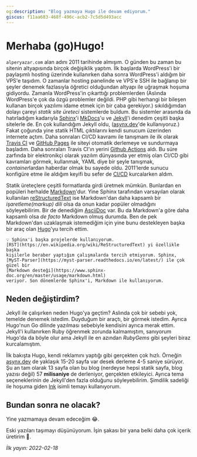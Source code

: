 ```yaml
---
og:description: "Blog yazmaya Hugo ile devam ediyorum."
giscus: f11aa683-468f-496c-acb2-7c5d5d493acc
---
```


# Merhaba (go)Hugo!

`alperyazar.com` alan adını 2011 tarihinde almışım. O günden bu zaman bu
sitenin altyapısında birçok değişiklik yaptım. İlk başlarda WordPress'i bir
paylaşımlı hosting üzerinde kullanırken daha sonra WordPress'i aldığım bir
VPS'e taşıdım. O zamanlar hosting panelinde ve VPS'e SSH ile bağlanıp bir
şeyler denemek fazlasıyla öğretici olduğundan altyapı ile uğraşmak hoşuma
gidiyordu. Zamanla WordPress'in çıkarttığı problemlerden (Aslında WordPress'e
çok da özgü problemler değildi. PHP gibi herhangi bir bileşen kullanan birçok
yazılımı idame etmek için bir çaba gerekiyor.) sıkıldığımdan dolayı çareyi
*statik site üreteci* sistemlerde buldum. Bu sistemler arasında da hatırladığım
kadarıyla [Sphinx](https://www.sphinx-doc.org/en/master/)'i
[MkDocs](https://www.mkdocs.org/)'u ve [Jekyll](https://jekyllrb.com/)'i
denedim çeşitli başka sitelerle de. En çok kullandığım Jekyll oldu,
([asynx.dev](https://asynx.dev/)'de kullanıyoruz.) Fakat çoğunda yine statik
HTML çıktılarını kendi sunucum üzerinden internete açtım. Daha sonraları CI/CD
kavramı ile tanışmam ile ilk olarak [Travis CI](https://www.travis-ci.com/) ve
[GitHub Pages](https://pages.github.com/) ile siteyi otomatik derlemeye ve
sundurmaya başladım. Daha sonraları Travis CI'ın yerini [Github
Actions](https://github.com/features/actions) aldı. Bu süre zarfında bir
elektronikçi olarak yazılım dünyasında yer etmiş olan CI/CD gibi kavramları
görmek, kullanmak, YAML diye bir şeyle tanışmak, *container*lardan haberdar
olmak bu sayede oldu. 2011'lerde sunucu konfigüre etme ile aldığım keyifi bu
sefer de [CI/CD](https://www.redhat.com/en/topics/devops/what-is-ci-cd)
kurcalarken aldım.

Statik üreteçlere çeşitli formatlarda girdi üretmek mümkün. Bunlardan en
popüleri herhalde [Markdown](https://www.markdownguide.org/)'dur. Yine Sphinx
tarafından varsayılan olarak kullanılan
[reStructuredText](https://www.sphinx-doc.org/en/master/usage/restructuredtext/basics.html)
ise Markdown'dan daha kapsamlı bir *işaretleme(markup) dili* olsa da onun kadar
popüler olmadığını söyleyebilirim. Bir de denediğim
[AsciiDoc](https://asciidoc-py.github.io/index.html) var. Bu da Markdown'a göre
daha kapsamlı olsa *de facto* Markdown olmuş durumda. Ben de pek Markdown'dan
uzaklaşmak istemediğim için yine bunu destekleyen başka bir araç olan
[Hugo](https://gohugo.io/)'yu tercih ettim.

```{hint}
💡 Sphinx'i başka projelerde kullanıyorum.
[RST](https://en.wikipedia.org/wiki/ReStructuredText) yi özellikle başka
kişilerle beraber yaptığım çalışmalarda tercih etmiyorum. Sphinx,
[MyST-Parser](https://myst-parser.readthedocs.io/en/latest/) ile çok güzel bir
[Markdown desteği](https://www.sphinx-doc.org/en/master/usage/markdown.html)
veriyor. Son dönemlerde Sphinx'i, Markdown ile kullanıyorum.
```

## Neden değiştirdim?

Jekyll ile çalışırken neden Hugo'ya geçtim? Aslında çok bir sebebi yok, temelde
denemek istedim. Duyduğum bir araçtı, bir görmek istedim. Ayrıca Hugo'nun Go dilinde
yazılması sebebiyle kendisini ayrıca merak ettim. Jekyll'i kullanırken Ruby
öğrenmek zorunda kalmamıştım, sanıyorum Hugo'da da böyle olur ama Jekyll ile
en azından *RubyGems* gibi şeyleri biraz kurcalamıştım.

İlk bakışta Hugo, kendi reklamını yaptığı gibi gerçekten çok hızlı. Örneğin
[asynx.dev](https://asynx.dev/) de yaklaşık 15-20 sayfa var desek derleme 4-5
saniye sürüyor. Şu an tam olarak 13 sayfa olan bu blog (nerdeyse hepsi statik
sayfa, blog yazısı değil) 57 **milisaniye** de derleniyor, gerçekten
etkileyici. Ayrıca tema seçeneklerinin de Jekyll'den fazla olduğunu
söyleyebilirim. Şimdilik sadeliği ile hoşuma giden
[Ink](https://github.com/knadh/hugo-ink) isimli temayı kullanıyorum.

## Bundan sonra ne olacak?

Yine yazmamaya devam edeceğim 😂.

Eski yazıları taşımayı düşünüyorum. İşin şakası bir yana belki daha çok içerik
üretirim 🤣.

*İlk yayın: 2022-02-18*
